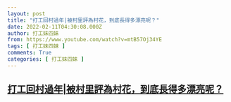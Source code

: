 ```yaml
---
layout: post
title: "打工回村過年|被村里評為村花，到底長得多漂亮呢？"
date: 2022-02-11T04:30:08.000Z
author: 打工妹四妹
from: https://www.youtube.com/watch?v=mtB57Oj34YE
tags: [ 打工妹四妹 ]
comments: True
categories: [ 打工妹四妹 ]
---
```

<!--1644553808000-->
[打工回村過年|被村里評為村花，到底長得多漂亮呢？](https://www.youtube.com/watch?v=mtB57Oj34YE)
------

<div>

</div>
